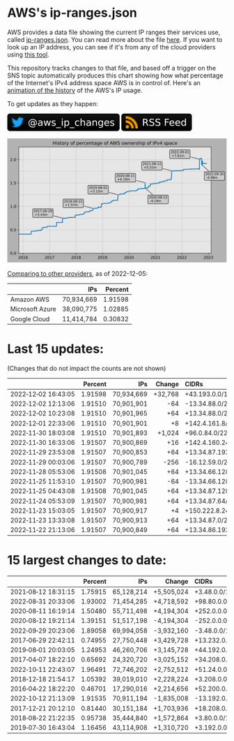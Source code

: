 # AWS's ip-ranges.json

AWS provides a data file showing the current IP ranges their
services use, called [ip-ranges.json](https://ip-ranges.amazonaws.com/ip-ranges.json).
You can read more about the file [here](https://docs.aws.amazon.com/general/latest/gr/aws-ip-ranges.html).
If you want to look up an IP address, you can see if it's from any of the cloud providers using [this tool](https://cloud-ips.s3-us-west-2.amazonaws.com/index.html).

This repository tracks changes to that file, and based off a trigger on the SNS topic 
automatically produces this chart showing how what percentage of the Internet's IPv4 
address space AWS is in control of.  Here's an 
[animation of the history](https://youtu.be/Su25yl7eol8) of the AWS's IP usage.

To get updates as they happen:

[![@aws_ip_changes on twitter](images/twitter_badge.svg)](https://twitter.com/aws_ip_changes) [![RSS Icon](images/rss_badge.svg)](https://raw.githubusercontent.com/seligman/aws-ip-ranges/master/rss.xml)

![History of AWS](history_count.svg)

[Comparing to other providers](https://github.com/seligman/cloud_sizes), as of 2022-12-05:

| | IPs | Percent |
| --- | ---: | ---: |
| Amazon AWS | 70,934,669 | 1.91598 |
| Microsoft Azure | 38,090,775 | 1.02885 |
| Google Cloud | 11,414,784 | 0.30832 |


# Last 15 updates:

(Changes that do not impact the counts are not shown)

| | Percent | IPs | Change | CIDRs |
| :--- | ---: | ---: | ---: | :--- |
| 2022&#8209;12&#8209;02&nbsp;16:43:05 | 1.91598 | 70,934,669 | +32,768 | +43.193.0.0/17 |
| 2022&#8209;12&#8209;02&nbsp;12:13:06 | 1.91510 | 70,901,901 | -64 | -13.34.88.0/26 |
| 2022&#8209;12&#8209;02&nbsp;10:23:08 | 1.91510 | 70,901,965 | +64 | +13.34.88.0/26 |
| 2022&#8209;12&#8209;01&nbsp;22:33:06 | 1.91510 | 70,901,901 | +8 | +142.4.161.8/29 |
| 2022&#8209;11&#8209;30&nbsp;18:03:08 | 1.91510 | 70,901,893 | +1,024 | +96.0.84.0/22 |
| 2022&#8209;11&#8209;30&nbsp;16:33:06 | 1.91507 | 70,900,869 | +16 | +142.4.160.248/29,&nbsp;+142.4.161.0/29 |
| 2022&#8209;11&#8209;29&nbsp;23:53:08 | 1.91507 | 70,900,853 | +64 | +13.34.87.192/26 |
| 2022&#8209;11&#8209;29&nbsp;00:03:06 | 1.91507 | 70,900,789 | -256 | -16.12.59.0/24 |
| 2022&#8209;11&#8209;28&nbsp;05:53:06 | 1.91508 | 70,901,045 | +64 | +13.34.66.128/26 |
| 2022&#8209;11&#8209;25&nbsp;11:53:10 | 1.91507 | 70,900,981 | -64 | -13.34.66.128/26 |
| 2022&#8209;11&#8209;25&nbsp;04:43:08 | 1.91508 | 70,901,045 | +64 | +13.34.87.128/26 |
| 2022&#8209;11&#8209;24&nbsp;05:53:09 | 1.91507 | 70,900,981 | +64 | +13.34.87.64/26 |
| 2022&#8209;11&#8209;23&nbsp;15:03:05 | 1.91507 | 70,900,917 | +4 | +150.222.8.240/30 |
| 2022&#8209;11&#8209;23&nbsp;13:33:08 | 1.91507 | 70,900,913 | +64 | +13.34.87.0/26 |
| 2022&#8209;11&#8209;22&nbsp;21:13:06 | 1.91507 | 70,900,849 | +64 | +13.34.86.192/26 |


# 15 largest changes to date:

| | Percent | IPs | Change | CIDRs |
| :--- | ---: | ---: | ---: | :--- |
| 2021&#8209;08&#8209;12&nbsp;18:31:15 | 1.75915 | 65,128,214 | +5,505,024 | +3.48.0.0/12,&nbsp;+35.96.0.0/12,&nbsp;+3.152.0.0/13,&nbsp;... |
| 2022&#8209;08&#8209;31&nbsp;20:33:06 | 1.93002 | 71,454,285 | +4,718,592 | +98.80.0.0/12,&nbsp;+184.32.0.0/12,&nbsp;+13.184.0.0/13,&nbsp;... |
| 2020&#8209;08&#8209;11&nbsp;16:19:14 | 1.50480 | 55,711,498 | +4,194,304 | +252.0.0.0/10 |
| 2020&#8209;08&#8209;12&nbsp;19:21:14 | 1.39151 | 51,517,198 | -4,194,304 | -252.0.0.0/10 |
| 2022&#8209;09&#8209;29&nbsp;20:23:06 | 1.89058 | 69,994,058 | -3,932,160 | -3.48.0.0/12,&nbsp;-35.96.0.0/12,&nbsp;-3.240.0.0/13,&nbsp;... |
| 2017&#8209;06&#8209;29&nbsp;22:42:11 | 0.74955 | 27,750,448 | +3,429,728 | +13.232.0.0/13,&nbsp;+34.240.0.0/13,&nbsp;+35.168.0.0/13,&nbsp;... |
| 2019&#8209;08&#8209;01&nbsp;20:03:05 | 1.24953 | 46,260,706 | +3,145,728 | +44.192.0.0/10,&nbsp;-3.192.0.0/12 |
| 2017&#8209;04&#8209;07&nbsp;18:22:10 | 0.65692 | 24,320,720 | +3,025,152 | +34.208.0.0/12,&nbsp;+34.224.0.0/12,&nbsp;+13.58.0.0/15,&nbsp;... |
| 2022&#8209;10&#8209;11&nbsp;22:43:07 | 1.96491 | 72,746,202 | +2,752,512 | +51.24.0.0/13,&nbsp;+57.104.0.0/13,&nbsp;+51.20.0.0/14,&nbsp;... |
| 2018&#8209;12&#8209;18&nbsp;21:54:17 | 1.05392 | 39,019,010 | +2,228,224 | +3.208.0.0/12,&nbsp;+3.224.0.0/12,&nbsp;+13.48.0.0/15 |
| 2016&#8209;04&#8209;22&nbsp;18:22:20 | 0.46701 | 17,290,016 | +2,214,656 | +52.200.0.0/13,&nbsp;+52.208.0.0/13,&nbsp;+52.36.0.0/14,&nbsp;... |
| 2022&#8209;10&#8209;12&nbsp;21:13:09 | 1.91535 | 70,911,194 | -1,835,008 | -13.192.0.0/13,&nbsp;-16.28.0.0/14,&nbsp;-40.172.0.0/14,&nbsp;... |
| 2017&#8209;12&#8209;21&nbsp;20:12:10 | 0.81440 | 30,151,184 | +1,703,936 | +18.208.0.0/13,&nbsp;+18.204.0.0/14,&nbsp;+18.224.0.0/14,&nbsp;... |
| 2018&#8209;08&#8209;22&nbsp;21:22:35 | 0.95738 | 35,444,840 | +1,572,864 | +3.80.0.0/12,&nbsp;+3.16.0.0/14,&nbsp;+3.40.0.0/14 |
| 2019&#8209;07&#8209;30&nbsp;16:43:04 | 1.16456 | 43,114,908 | +1,310,720 | +3.192.0.0/12,&nbsp;+15.222.0.0/15,&nbsp;+15.236.0.0/15 |
